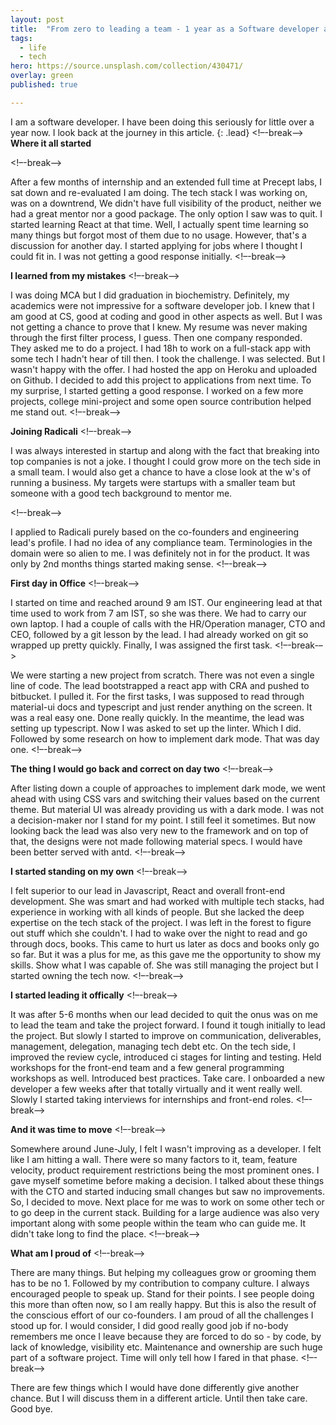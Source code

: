 ```yaml
---
layout: post
title:  "From zero to leading a team - 1 year as a Software developer at Radicali"
tags:
  - life
  - tech
hero: https://source.unsplash.com/collection/430471/
overlay: green
published: true

---
```

I am a software developer. I have been doing this seriously for little over a year now. I look back at the journey in this article.
{: .lead}
<!–-break-–>
<b>Where it all started</b>

<!–-break-–>

After a few months of internship and an extended full time at Precept labs, I sat down and re-evaluated I am doing. The tech stack I was working on, was on a downtrend, We didn't have full visibility of the product, neither we had a great mentor nor a good package. The only option I saw was to quit. I started learning React at that time. Well, I actually spent time learning so many things but forgot most of them due to no usage. However, that's a discussion for another day. I started applying for jobs where I thought I could fit in. I was not getting a good response initially. 
<!–-break-–>

<b>I learned from my mistakes</b>
<!–-break-–>

 I was doing MCA but I did graduation in biochemistry. Definitely, my academics were not impressive for a software developer job. I knew that I am good at CS, good at coding and good in other aspects as well. But I was not getting a chance to prove that I knew. My resume was never making through the first filter process, I guess. Then one company responded. They asked me to do a project. I had 18h to work on a full-stack app with some tech I hadn't hear of till then. I took the challenge. I was selected. But I wasn't happy with the offer. I had hosted the app on Heroku and uploaded on Github. I decided to add this project to applications from next time. To my surprise, I started getting a good response. I worked on a few more projects, college mini-project and some open source contribution helped me stand out. 
<!–-break-–>

<b>Joining Radicali</b>
<!–-break-–>

I was always interested in startup and along with the fact that breaking into top companies is not a joke. I thought I could grow more on the tech side in a small team. I would also get a chance to have a close look at the w's of running a business. My targets were startups with a smaller team but someone with a good tech background to mentor me.

<!–-break-–>

I applied to Radicali purely based on the co-founders and engineering lead's profile. I had no idea of any compliance team. Terminologies in the domain were so alien to me. I was definitely not in for the product. It was only by 2nd months things started making sense.
<!–-break-–>

<b>First day in Office</b>
<!–-break-–>

I started on time and reached around 9 am IST. Our engineering lead at that time used to work from 7 am IST, so she was there. We had to carry our own laptop. I had a couple of calls with the HR/Operation manager, CTO and CEO, followed by a git lesson by the lead. I had already worked on git so wrapped up pretty quickly. Finally, I was assigned the first task.
<!–-break-–>

We were starting a new project from scratch. There was not even a single line of code. The lead bootstrapped a react app with CRA and pushed to bitbucket. I pulled it. For the first tasks, I was supposed to read through material-ui docs and typescript and just render anything on the screen. It was a real easy one. Done really quickly. In the meantime, the lead was setting up typescript. Now I was asked to set up the linter. Which I did. Followed by some research on how to implement dark mode. That was day one.
<!–-break-–>

<b>The thing I would go back and correct on day two</b>
<!–-break-–>

After listing down a couple of approaches to implement dark mode, we went ahead with using CSS vars and switching their values based on the current theme. But material UI was already providing us with a dark mode. I was not a decision-maker nor I stand for my point. I still feel it sometimes. But now looking back the lead was also very new to the framework and on top of that, the designs were not made following material specs. I would have been better served with antd.
<!–-break-–>

<b>I started standing on my own</b>
<!–-break-–>

I felt superior to our lead in Javascript, React and overall front-end development. She was smart and had worked with multiple tech stacks, had experience in working with all kinds of people. But she lacked the deep expertise on the tech stack of the project. I was left in the forest to figure out stuff which she couldn't. I had to wake over the night to read and go through docs, books. This came to hurt us later as docs and books only go so far. But it was a plus for me, as this gave me the opportunity to show my skills. Show what I was capable of. She was still managing the project but I started owning the tech now.
<!–-break-–>

<b>I started leading it offically</b>
<!–-break-–>

It was after 5-6 months when our lead decided to quit the onus was on me to lead the team and take the project forward. I found it tough initially to lead the project. But slowly I started to improve on communication, deliverables, management, delegation, managing tech debt etc. On the tech side, I improved the review cycle, introduced ci stages for linting and testing. Held workshops for the front-end team and a few general programming workshops as well. Introduced best practices. 
Take care. I onboarded a new developer a few weeks after that totally virtually and it went really well. Slowly I started taking interviews for internships and front-end roles.
<!–-break-–>

<b>And it was time to move</b>
<!–-break-–>

Somewhere around June-July, I felt I wasn't improving as a developer. I felt like I am hitting a wall. There were so many factors to it, team, feature velocity, product requirement restrictions being the most prominent ones. I gave myself sometime before making a decision. I talked about these things with the CTO and started inducing small changes but saw no improvements. So, I decided to move. Next place for me was to work on some other tech or to go deep in the current stack. Building for a large audience was also very important along with some people within the team who can guide me. It didn't take long to find the place.
<!–-break-–>

<b>What am I proud of</b>
<!–-break-–>

There are many things. But helping my colleagues grow or grooming them has to be no 1. Followed by my contribution to company culture. I always encouraged people to speak up. Stand for their points. I see people doing this more than often now, so I am really happy. But this is also the result of the conscious effort of our co-founders. I am proud of all the challenges I stood up for. I would consider, I did good really good job if no-body remembers me once I leave because they are forced to do so - by code, by lack of knowledge, visibility etc. Maintenance and ownership are such huge part of a software project. Time will only tell how I fared in that phase.
<!–-break-–>

There are few things which I would have done differently give another chance. But I will discuss them in a different article. Until then take care. Good bye.